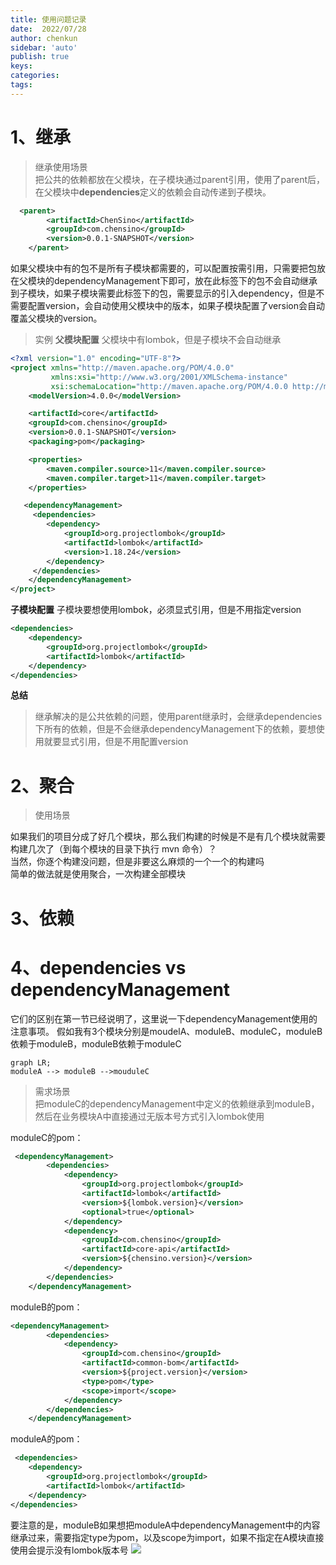 ```yaml
---
title: 使用问题记录
date:  2022/07/28
author: chenkun
sidebar: 'auto'
publish: true
keys:
categories:
tags:
---
```


# 1、继承
> 继承使用场景  
把公共的依赖都放在父模块，在子模块通过parent引用，使用了parent后，在父模块中**dependencies**定义的依赖会自动传递到子模块。
```xml
  <parent>
        <artifactId>ChenSino</artifactId>
        <groupId>com.chensino</groupId>
        <version>0.0.1-SNAPSHOT</version>
    </parent>
```
如果父模块中有的包不是所有子模块都需要的，可以配置按需引用，只需要把包放在父模块的dependencyManagement下即可，放在此标签下的包不会自动继承到子模块，如果子模块需要此标签下的包，需要显示的引入dependency，但是不需要配置version，会自动使用父模块中的版本，如果子模块配置了version会自动覆盖父模块的version。

> 实例
**父模块配置**
父模块中有lombok，但是子模块不会自动继承
```xml
<?xml version="1.0" encoding="UTF-8"?>
<project xmlns="http://maven.apache.org/POM/4.0.0"
         xmlns:xsi="http://www.w3.org/2001/XMLSchema-instance"
         xsi:schemaLocation="http://maven.apache.org/POM/4.0.0 http://maven.apache.org/xsd/maven-4.0.0.xsd">
    <modelVersion>4.0.0</modelVersion>

    <artifactId>core</artifactId>
    <groupId>com.chensino</groupId>
    <version>0.0.1-SNAPSHOT</version>
    <packaging>pom</packaging>

    <properties>
        <maven.compiler.source>11</maven.compiler.source>
        <maven.compiler.target>11</maven.compiler.target>
    </properties>

   <dependencyManagement>
     <dependencies>
        <dependency>
            <groupId>org.projectlombok</groupId>
            <artifactId>lombok</artifactId>
            <version>1.18.24</version>
        </dependency>
     </dependencies>
    </dependencyManagement>
</project>
```

**子模块配置**
子模块要想使用lombok，必须显式引用，但是不用指定version
```xml
<dependencies>
    <dependency>
        <groupId>org.projectlombok</groupId>
        <artifactId>lombok</artifactId>
    </dependency>
</dependencies>
```

**总结**  
>继承解决的是公共依赖的问题，使用parent继承时，会继承dependencies下所有的依赖，但是不会继承dependencyManagement下的依赖，要想使用就要显式引用，但是不用配置version

# 2、聚合
>使用场景  

如果我们的项目分成了好几个模块，那么我们构建的时候是不是有几个模块就需要构建几次了（到每个模块的目录下执行 mvn 命令）？  
当然，你逐个构建没问题，但是非要这么麻烦的一个一个的构建吗  
简单的做法就是使用聚合，一次构建全部模块  

# 3、依赖
# 4、dependencies  vs dependencyManagement

它们的区别在第一节已经说明了，这里说一下dependencyManagement使用的注意事项。
假如我有3个模块分别是moudelA、moduleB、moduleC，moduleB依赖于moduleB，moduleB依赖于moduleC

```mermaid
graph LR;
moduleA --> moduleB -->mouduleC
```

> 需求场景  
> 把moduleC的dependencyManagement中定义的依赖继承到moduleB，然后在业务模块A中直接通过无版本号方式引入lombok使用

moduleC的pom：
```xml
 <dependencyManagement>
        <dependencies>
            <dependency>
                <groupId>org.projectlombok</groupId>
                <artifactId>lombok</artifactId>
                <version>${lombok.version}</version>
                <optional>true</optional>
            </dependency>
            <dependency>
                <groupId>com.chensino</groupId>
                <artifactId>core-api</artifactId>
                <version>${chensino.version}</version>
            </dependency>
        </dependencies>
    </dependencyManagement>
```
moduleB的pom：
```xml
<dependencyManagement>
        <dependencies>
            <dependency>
                <groupId>com.chensino</groupId>
                <artifactId>common-bom</artifactId>
                <version>${project.version}</version>
                <type>pom</type>
                <scope>import</scope>
            </dependency>     
        </dependencies>
    </dependencyManagement>
```
moduleA的pom：
```xml
 <dependencies>
    <dependency>
        <groupId>org.projectlombok</groupId>
        <artifactId>lombok</artifactId>
    </dependency>
</dependencies>
```
要注意的是，moduleB如果想把moduleA中dependencyManagement中的内容继承过来，需要指定type为pom，以及scope为import，如果不指定在A模块直接使用会提示没有lombok版本号
![](afatpig.oss-cn-chengdu.aliyuncs.com/blog/20220728151559.png)



